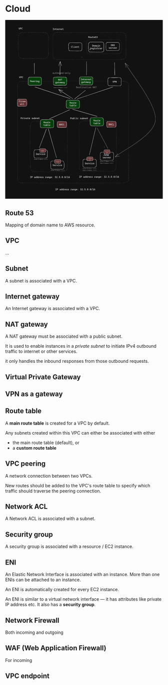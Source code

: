 # Cloud

![Cloud topology](./cloud-topology.png)

## Route 53

Mapping of domain name to AWS resource.

## VPC

...

## Subnet

A subnet is associated with a VPC.

## Internet gateway

An Internet gateway is associated with a VPC.

## NAT gateway

A NAT gateway must be associated with a public subnet. 

It is used to enable instances in a _private subnet_ to initiate IPv4 outbound traffic to internet or other services. 

it only handles the inbound responses from those outbound requests. 

## Virtual Private Gateway

## VPN as a gateway

## Route table

A **main route table** is created for a VPC by default. 

Any subnets created within this VPC can either be associated with either
* the main route table (default), or
* a **custom route table**

## VPC peering

A network connection between two VPCs.

New routes should be added to the VPC's route table to specify which traffic should traverse the peering connection.

## Network ACL

A Network ACL is associated with a subnet.

## Security group

A security group is associated with a resource / EC2 instance.

## ENI

An Elastic Network Interface is associated with an instance. More than one ENIs can be attached to an instance. 

An ENI is automatically created for every EC2 instance.

An ENI is similar to a virtual network interface — it has attributes like private IP address etc. It also has a **security group**.

## Network Firewall

Both incoming and outgoing

## WAF (Web Application Firewall)

For incoming

## VPC endpoint
